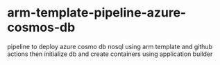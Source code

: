 # arm-template-pipeline-azure-cosmos-db
pipeline to deploy azure cosmo db nosql using arm template and github actions then initialize db and create  containers using application builder 
